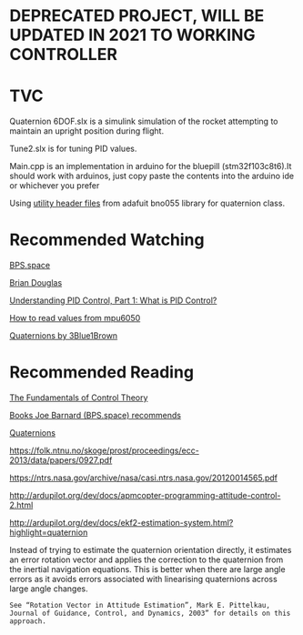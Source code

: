 # DEPRECATED PROJECT, WILL BE UPDATED IN 2021 TO WORKING CONTROLLER
# TVC
Quaternion 6DOF.slx is a simulink simulation of the rocket attempting to maintain an upright position during flight. 

Tune2.slx is for tuning PID values.

Main.cpp is an implementation in arduino for the bluepill (stm32f103c8t6).It should work with arduinos, just copy paste the contents into the arduino ide or whichever you prefer

Using [utility header files](https://github.com/adafruit/Adafruit_BNO055/tree/master/utility) from adafuit bno055 library for quaternion class.

# Recommended Watching

[BPS.space](https://www.youtube.com/channel/UCILl8ozWuxnFYXIe2svjHhg)

[Brian Douglas](https://www.youtube.com/user/ControlLectures/videos)

[Understanding PID Control, Part 1: What is PID Control?](https://youtu.be/wkfEZmsQqiA)

[How to read values from mpu6050](https://www.youtube.com/watch?v=ImctYI8hgq4)

[Quaternions by 3Blue1Brown](https://www.youtube.com/watch?v=d4EgbgTm0Bg)

# Recommended Reading
[The Fundamentals of Control Theory](https://www.patreon.com/posts/book-is-now-free-28313078)

[Books Joe Barnard (BPS.space) recommends](https://www.youtube.com/watch?v=BcKL4M5Xod)

[Quaternions](https://folk.uio.no/jeanra/Informatics/QuaternionsAndIMUs.html)

https://folk.ntnu.no/skoge/prost/proceedings/ecc-2013/data/papers/0927.pdf

https://ntrs.nasa.gov/archive/nasa/casi.ntrs.nasa.gov/20120014565.pdf

http://ardupilot.org/dev/docs/apmcopter-programming-attitude-control-2.html

http://ardupilot.org/dev/docs/ekf2-estimation-system.html?highlight=quaternion

Instead of trying to estimate the quaternion orientation directly, it estimates an error rotation vector and applies the correction to the quaternion from the inertial navigation equations. This is better when there are large angle errors as it avoids errors associated with linearising quaternions across large angle changes.

    See “Rotation Vector in Attitude Estimation”, Mark E. Pittelkau, Journal of Guidance, Control, and Dynamics, 2003” for details on this approach.
